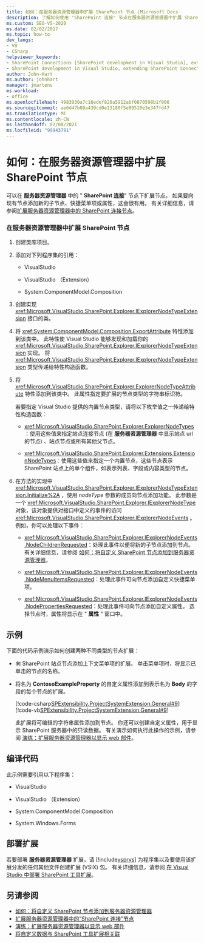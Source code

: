 ```yaml
---
title: 如何：在服务器资源管理器中扩展 SharePoint 节点 |Microsoft Docs
description: 了解如何使用 "SharePoint 连接" 节点在服务器资源管理器中扩展 SharePoint 节点。
ms.custom: SEO-VS-2020
ms.date: 02/02/2017
ms.topic: how-to
dev_langs:
- VB
- CSharp
helpviewer_keywords:
- SharePoint Connections [SharePoint development in Visual Studio], extending a node
- SharePoint development in Visual Studio, extending SharePoint Connections node in Server Explorer
author: John-Hart
ms.author: johnhart
manager: jmartens
ms.workload:
- office
ms.openlocfilehash: 4983930a7c16edef826a5912abf0870598b1f906
ms.sourcegitcommit: ae6d47b09a439cd0e13180f5e89510e3e347fd47
ms.translationtype: MT
ms.contentlocale: zh-CN
ms.lasthandoff: 02/08/2021
ms.locfileid: "99943791"
---
```

# <a name="how-to-extend-a-sharepoint-node-in-server-explorer"></a>如何：在服务器资源管理器中扩展 SharePoint 节点
  可以在 **服务器资源管理器** 中的 " **SharePoint 连接**" 节点下扩展节点。 如果要向现有节点添加新的子节点、快捷菜单项或属性，这会很有用。 有关详细信息，请参阅[扩展服务器资源管理器中的 SharePoint 连接节点](../sharepoint/extending-the-sharepoint-connections-node-in-server-explorer.md)。

### <a name="to-extend-a-sharepoint-node-in-server-explorer"></a>在服务器资源管理器中扩展 SharePoint 节点

1. 创建类库项目。

2. 添加对下列程序集的引用：

    - VisualStudio

    - VisualStudio （Extension）

    - System.ComponentModel.Composition

3. 创建实现 <xref:Microsoft.VisualStudio.SharePoint.Explorer.IExplorerNodeTypeExtension> 接口的类。

4. 将 <xref:System.ComponentModel.Composition.ExportAttribute> 特性添加到该类中。 此特性使 Visual Studio 能够发现和加载你的 <xref:Microsoft.VisualStudio.SharePoint.Explorer.IExplorerNodeTypeExtension> 实现。 将 <xref:Microsoft.VisualStudio.SharePoint.Explorer.IExplorerNodeTypeExtension> 类型传递给特性构造函数。

5. 将 <xref:Microsoft.VisualStudio.SharePoint.Explorer.ExplorerNodeTypeAttribute> 特性添加到该类中。 此属性指定要扩展的节点类型的字符串标识符。

     若要指定 Visual Studio 提供的内置节点类型，请将以下枚举值之一传递给特性构造函数：

    - <xref:Microsoft.VisualStudio.SharePoint.Explorer.ExplorerNodeTypes>：使用这些值来指定站点连接节点 (在 **服务器资源管理器** 中显示站点 url 的节点) 、站点节点或所有其他父节点。

    - <xref:Microsoft.VisualStudio.SharePoint.Explorer.Extensions.ExtensionNodeTypes>：使用这些值来指定一个内置节点，这些节点表示 SharePoint 站点上的单个组件，如表示列表、字段或内容类型的节点。

6. 在方法的实现中 <xref:Microsoft.VisualStudio.SharePoint.Explorer.IExplorerNodeTypeExtension.Initialize%2A> ，使用 *nodeType* 参数的成员向节点添加功能。 此参数是一个 <xref:Microsoft.VisualStudio.SharePoint.Explorer.IExplorerNodeType> 对象，该对象提供对接口中定义的事件的访问 <xref:Microsoft.VisualStudio.SharePoint.Explorer.IExplorerNodeEvents> 。 例如，你可以处理以下事件：

    - <xref:Microsoft.VisualStudio.SharePoint.Explorer.IExplorerNodeEvents.NodeChildrenRequested>：处理此事件以便将新的子节点添加到节点。 有关详细信息，请参阅 [如何：将自定义 SharePoint 节点添加到服务器资源管理器](../sharepoint/how-to-add-a-custom-sharepoint-node-to-server-explorer.md)。

    - <xref:Microsoft.VisualStudio.SharePoint.Explorer.IExplorerNodeEvents.NodeMenuItemsRequested>：处理此事件可向节点添加自定义快捷菜单项。

    - <xref:Microsoft.VisualStudio.SharePoint.Explorer.IExplorerNodeEvents.NodePropertiesRequested>：处理此事件可向节点添加自定义属性。 选择节点时，属性将显示在 " **属性** " 窗口中。

## <a name="example"></a>示例
 下面的代码示例演示如何创建两种不同类型的节点扩展：

- 向 SharePoint 站点节点添加上下文菜单项的扩展。 单击菜单项时，将显示已单击的节点的名称。

- 将名为 **ContosoExampleProperty** 的自定义属性添加到表示名为 **Body** 的字段的每个节点的扩展。

  [!code-csharp[SPExtensibility.ProjectSystemExtension.General#9](../sharepoint/codesnippet/CSharp/projectsystemexamples/extension/serverexplorerextension.cs#9)]
  [!code-vb[SPExtensibility.ProjectSystemExtension.General#9](../sharepoint/codesnippet/VisualBasic/projectsystemexamples/extension/serverexplorerextension.vb#9)]

  此扩展将可编辑的字符串属性添加到节点。 你还可以创建自定义属性，用于显示 SharePoint 服务器中的只读数据。 有关演示如何执行此操作的示例，请参阅 [演练：扩展服务器资源管理器以显示 web 部件](../sharepoint/walkthrough-extending-server-explorer-to-display-web-parts.md)。

## <a name="compile-the-code"></a>编译代码
 此示例需要引用以下程序集：

- VisualStudio

- VisualStudio （Extension）

- System.ComponentModel.Composition

- System.Windows.Forms

## <a name="deploy-the-extension"></a>部署扩展
 若要部署 **服务器资源管理器** 扩展，请 [!include[vsprvs](../sharepoint/includes/vsprvs-md.md)] 为程序集以及要使用该扩展分发的任何其他文件创建扩展 (VSIX) 包。 有关详细信息，请参阅 [在 Visual Studio 中部署 SharePoint 工具扩展](../sharepoint/deploying-extensions-for-the-sharepoint-tools-in-visual-studio.md)。

## <a name="see-also"></a>另请参阅
- [如何：将自定义 SharePoint 节点添加到服务器资源管理器](../sharepoint/how-to-add-a-custom-sharepoint-node-to-server-explorer.md)
- [扩展服务器资源管理器中的“SharePoint 连接”节点](../sharepoint/extending-the-sharepoint-connections-node-in-server-explorer.md)
- [演练：扩展服务器资源管理器以显示 web 部件](../sharepoint/walkthrough-extending-server-explorer-to-display-web-parts.md)
- [将自定义数据与 SharePoint 工具扩展相关联](../sharepoint/associating-custom-data-with-sharepoint-tools-extensions.md)

